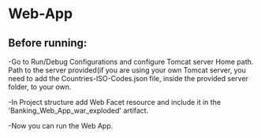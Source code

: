# Web-App

## Before running:

-Go to Run/Debug Configurations and configure Tomcat server Home path. Path to the server provided(if you are using your own Tomcat server,
you need to add the Countries-ISO-Codes.json file, inside the provided server folder, to your own.

-In Project structure add Web Facet resource and include it in the 'Banking_Web_App_war_exploded' artifact.

-Now you can run the Web App.
